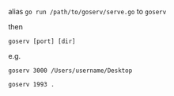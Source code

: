 alias `go run /path/to/goserv/serve.go` to `goserv`

then

`goserv [port] [dir]`

e.g.

`goserv 3000 /Users/username/Desktop`

`goserv 1993 .`